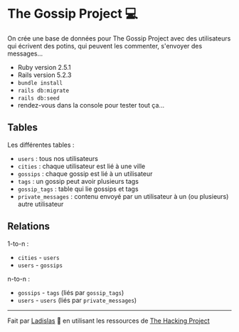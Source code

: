 <h1>The Gossip Project 💻</h1>

On crée une base de données pour The Gossip Project avec des utilisateurs qui écrivent des potins, qui peuvent les commenter, s'envoyer des messages...

* Ruby version 2.5.1
* Rails version 5.2.3
* `bundle install`
* `rails db:migrate`
* `rails db:seed`
* rendez-vous dans la console pour tester tout ça...

<h2>Tables</h2>

Les différentes tables : 
* `users` : tous nos utilisateurs
* `cities` : chaque utilisateur est lié à une ville
* `gossips` : chaque gossip est lié à un utilisateur
* `tags` : un gossip peut avoir plusieurs tags
* `gossip_tags` : table qui lie gossips et tags
* `private_messages` : contenu envoyé par un utilisateur à un (ou plusieurs) autre utilisateur

<h2>Relations</h2>

1-to-n :
* `cities` - `users`
* `users` - `gossips`

n-to-n :
* `gossips` - `tags` (liés par `gossip_tags`)
* `users` - `users` (liés par `private_messages`)

--------

Fait par [Ladislas](https://github.com/ladislasfontaine) 🤙 en utilisant les ressources de [The Hacking Project](https://www.thehackingproject.org)
